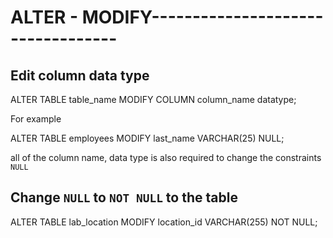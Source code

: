# ALTER - MODIFY----------------------------------
## Edit column data type
ALTER TABLE table_name
MODIFY COLUMN column_name datatype;

For example

ALTER TABLE employees
MODIFY last_name VARCHAR(25) NULL;

all of the column name, data type is also required to change the constraints `NULL`


## Change `NULL` to `NOT NULL` to the table
ALTER TABLE lab_location
MODIFY location_id VARCHAR(255) NOT NULL;
